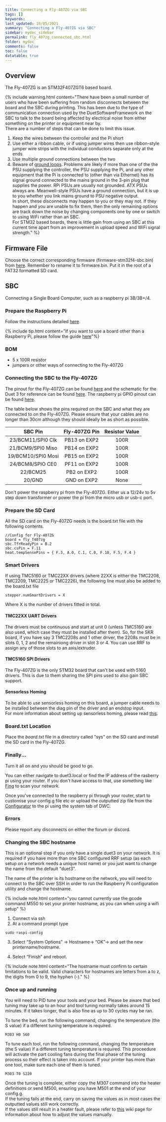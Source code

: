 ```yaml
---
title: Connecting a Fly-407ZG via SBC
tags: []
keywords: 
last_updated: 10/05/2021
summary: "Connecting a Fly-407ZG via SBC"
sidebar: mydoc_sidebar
permalink: fly_407zg_connected_sbc.html
folder: mydoc
comments: false
toc: false
datatable: true
---
```


## Overview

The Fly-407ZG is an STM32F407ZGT6 based board.

{% include warning.html content="There have been a small number of users who have been suffering from random disconnects between the board and the SBC during printing. This has been due to the type of communication connection used by the DuetSoftwareFramework on the SBC to talk to the board being affected by electrical noise from either something on the printer or equipment near by. <br/> There are a number of steps that can be done to limit this issue.<br/>
1. Keep the wires between the controller and the Pi short <br/>
2. Use either a ribbon cable, or if using jumper wires then use ribbon-style jumper wire strips with the individual conductors separate only at the ends <br/>
3. Use multiple ground connections between the two<br/>
4. Beware of [ground loops](https://duet3d.dozuki.com/Wiki/USB_ground_loops). Problems are likely if more than one of the the PSU supplying the controller, the PSU supplying the Pi, and any other equipment that the Pi is connected to (other than via Ethernet) has its signal ground connected to the mains ground in the 3-pin plug that supplies the power. RPi PSUs are usually not grounded. ATX PSUs always are. Meanwell-style PSUs have a ground connection, but it is up to you whether you link mains ground to PSU negative output.<br/>
In short, these disconnects may happen to you or they may not. If they happen and you are unable to fix them, then the only remaining options are track down the noise by changing components one by one or switch to using WiFi rather than an SBC.<br/>
For STM32 based boards, there is little gain from using an SBC at this current time apart from an improvement in upload speed and WiFi signal strength." %}

## Firmware File

Choose the correct corresponding firmware (firmware-stm32f4-sbc.bin) from [here](https://github.com/gloomyandy/RepRapFirmware/releases). Remember to rename it to firmware.bin. Put it in the root of a FAT32 formatted SD card.

## SBC

Connecting a Single Board Computer, such as a raspberry pi 3B/3B+/4.  

### Prepare the Raspberry Pi

Follow the instructions detailed [here](stm32_sbc.html).

{% include tip.html content="If you want to use a board other than a Raspberry Pi, please follow the guide [here](dsf_on_armbian.html)"%}

### BOM

* 5 x 100R resistor
* jumpers or other ways of connecting to the Fly-407ZG

### Connecting the SBC to the Fly-407ZG

The pinout for the Fly-407ZG can be found [here](https://github.com/FLYmaker/FLYF407ZG/blob/master/picture/Pin%20diagram.png) and the schematic for the Duet 3 for reference can be found [here](https://github.com/Duet3D/Duet3-Mainboard-6HC/blob/master/Duet3_Mainboard_v1.0/Duet3_MB_schematic_v1.0.pdf). The raspberry pi GPIO pinout can be found [here](https://www.google.com/search?q=raspberry+pi+gpio+pinout&rlz=1C1CHBD_en-GBGB889GB889&sxsrf=ALeKk01CVlA8N_CGAQqQGp-7_N3pXiV0LA:1586203613303&source=lnms&tbm=isch&sa=X&ved=2ahUKEwid56X3zNToAhXSURUIHX3IAnkQ_AUoAXoECA0QAw&biw=1920&bih=937). 

The table below shows the pins required on the SBC and what they are connected to on the Fly-407ZG. Please ensure that your cables are no longer than 30cm although they should ideally be as short as possible. 

<div class="datatable-begin"></div>

| SBC Pin       | Fly-407ZG Pin       | Resistor Value  |
| :-------------: |:-------------:| :---------------:|
| 23/BCM11/SPI0 Clk           | PB13 on EXP2          | 100R            |
| 21/BCM9/SPI0 Miso    | PB14 on EXP2         | 100R           |
| 19/BCM10/SPI0 Mosi   | PB15 on EXP2          | 100R             |
| 24/BCM8/SPIO CE0   | PF11 on EXP2          | 100R             |
| 22/BCM25  | PB2 on EXP2          | 100R             |
| 20/GND   | GND on EXP2          | None             |

<div class="datatable-end"></div>

Don't power the raspberry pi from the Fly-407ZG. Either us a 12/24v to 5v step down transformer or power the pi from the micro usb or usb-c port.

### Prepare the SD Card

All the SD card on the Fly-407ZG needs is the board.txt file with the following contents.

```
//Config for Fly-407ZG
board = fly_f407zg
sbc.TfrReadyPin = B.2
sbc.csPin = F.11
heat.tempSensePins = { F.3, A.0, C.1, C.0, F.10, F.5, F.4 }
```

### Smart Drivers

If using TMC5160 or TMC22XX drivers (where 22XX is either the TMC2208, TMC2209, TMC2225 or TMC2226), the following line must also be added to the board.txt file
```
stepper.numSmartDrivers = X
```
Where X is the number of drivers fitted in total.

#### TMC22XX UART Drivers

The drivers must be continuous and start at unit 0 (unless TMC5160 are also used, which case they must be installed after them). So, for the SKR board, if you have say 3 TMC2208s and 1 other driver, the 2208s must be in slots 0, 1, 2 and the remainiong driver in slot 3 or 4. You can use RRF to assign any of those slots to an axis/extruder. 

#### TMC5160 SPI Drivers

The Fly-407ZG is the only STM32 board that can't be used with 5160 drivers. This is due to them sharing the SPI pins used to also gain SBC support.

#### Sensorless Homing

To be able to use sensorless homing on this board, a jumper cable needs to be installed between the diag pin of the driver and an endstop input.  
For more information about setting up sensorless homing, please read [this](sensorless.html).  

### Board.txt Location

Place the *board.txt* file in a directory called "sys" on the SD card and install the SD card in the Fly-407ZG.   

### Finally...

Turn it all on and you should be good to go.

You can either navigate to duet3.local or find the IP address of the rasberry pi using your router. If you don't have access to that, use something like [Fing](https://www.fing.com/products/fing-desktop) to scan your network.

Once you've connected to the raspberry pi through your router, start to customise your config.g file etc or upload the outputted zip file from the [Configurator](https://teamgloomy.github.io/Configurator) to the pi using the system tab of DWC.

### Errors

Please report any  disconnects on either the forum or discord.

### Changing the SBC hostname

This is an optional step if you only have a single duet3 on your network. It is required if you have more than one SBC configured RRF setup (as each setup on a network needs a unique host name) or you just want to change the name from the default "duet3".

The name of the printer is its hostname on the network, you will need to connect to the SBC over SSH in order to run the Raspberry Pi configuration utility and change the hostname.

{% include note.html content="you cannot currently use the gcode command M550 to set your printer hostname, as you can when using a wifi setup" %}

1. Connect via ssh
2. At a command prompt type
```
sudo raspi-config
```
3. Select “System Options” -> Hostname-> “OK”-> and set the new printername/hostname.

4. Select “Finish” and reboot.

{% include note.html content="The hostname must confirm to certain limitations to be valid. Valid characters for hostnames are letters from a to z, the digits from 0 to 9, the hyphen (-)." %}

### Once up and running

You will need to PID tune your tools and your bed. Please be aware that bed tuning may take up to an hour and tool tuning normally takes around 15 minutes. If it takes longer, that is also fine as up to 30 cycles may be ran.  

To tune the bed, run the following command, changing the temperature (the S value) if a different tuning temperature is required.  
```
M303 H0 S60
```  

To tune each tool, run the following command, changing the temperature (the S value) if a different tuning temperature is required. This proceedure will activate the part cooling fans during the final phase of the tuning process so their effect is taken into account. If your printer has more than one tool, make sure each one of them is tuned.  
```
M303 T0 S220
```

Once the tuning is complete, either copy the M307 command into the heater definitions or send M500, ensuring you have M501 at the end of your config.g.  
If the tuning fails at the end, carry on saving the values as in most cases the outputted values still work correctly.  
If the values still result in a heater fault, please refer to [this](https://duet3d.dozuki.com/Wiki/Tuning_the_heater_temperature_control#Section_Setting_the_model_parameters_manually) wiki page for information about how to adjust the values manually.  